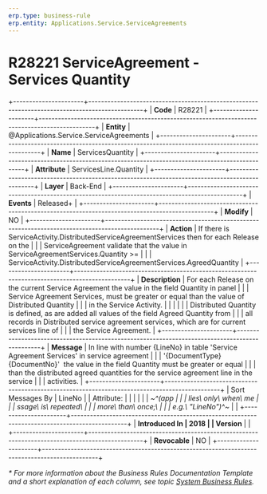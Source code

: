 ```yaml
---
erp.type: business-rule
erp.entity: Applications.Service.ServiceAgreements
---
```


# R28221 ServiceAgreement - Services Quantity
+----------------------+-----------------------------------------------------------------------------------------------+
| **Code**             | R28221                                                                                        |
+----------------------+-----------------------------------------------------------------------------------------------+
| **Entity**           | @Applications.Service.ServiceAgreements                                                       |
+----------------------+-----------------------------------------------------------------------------------------------+
| **Name**             | ServicesQuantity                                                                              |
+----------------------+-----------------------------------------------------------------------------------------------+
| **Attribute**        | ServicesLine.Quantity                                                                         |
+----------------------+-----------------------------------------------------------------------------------------------+
| **Layer**            | Back-End                                                                                      |
+----------------------+-----------------------------------------------------------------------------------------------+
| **Events**           | Released+                                                                                     |
+----------------------+-----------------------------------------------------------------------------------------------+
| **Modify**           | NO                                                                                            |
+----------------------+-----------------------------------------------------------------------------------------------+
| **Action**           | If there is ServiceActivity.DistributedServiceAgreementServices then for each Release on the  |
|                      | ServiceAgreement validate that the value in ServiceAgreementServices.Quantity \>=             |
|                      | ServiceActivity.DistributedServiceAgreementServices.AgreedQuantity                            |
+----------------------+-----------------------------------------------------------------------------------------------+
| **Description**      | For each Release on the current Service Agreement the value in the field Quantity in panel    |
|                      | Service Agreement Services, must be greater or equal than the value of Distributed Quantity   |
|                      | in the Service Activity.                                                                      |
|                      |                                                                                               |
|                      | Distributed Quantity is defined, as are added all values of the field Agreed Quantity from    |
|                      | all records in Distributed service agreement services, which are for current services line of |
|                      | the Service Agreement.                                                                        |
+----------------------+-----------------------------------------------------------------------------------------------+
| **Message**          | In line with number {LineNo} in table \'Service Agreement Services\' in service agreement     |
|                      | \'{DocumentType} {DocumentNo}\'  the value in the field Quantity must be greater or equal     |
|                      | than the distributed agreed quantities for the service agreement line in the service          |
|                      | activities.                                                                                   |
+----------------------+-----------------------------------------------------------------------------------------------+
| Sort Messages By     | LineNo                                                                                        |
| Attribute:           |                                                                                               |
|                      |                                                                                               |
| *~^(app              |                                                                                               |
| lies\ only\ when\ me |                                                                                               |
| ssage\ is\ repeated\ |                                                                                               |
|  more\ than\ once;\  |                                                                                               |
| e.g.\ \"LineNo\")^~* |                                                                                               |
+----------------------+-----------------------------------------------------------------------------------------------+
| **Introduced In      | 2018                                                                                          |
| Version**            |                                                                                               |
+----------------------+-----------------------------------------------------------------------------------------------+
| **Revocable**        | NO                                                                                            |
+----------------------+-----------------------------------------------------------------------------------------------+

*\* For more information about the Business Rules Documentation Template and a short explanation of each column, see
topic [System Business Rules](../templates/template-description-system-business-rules.md).*
